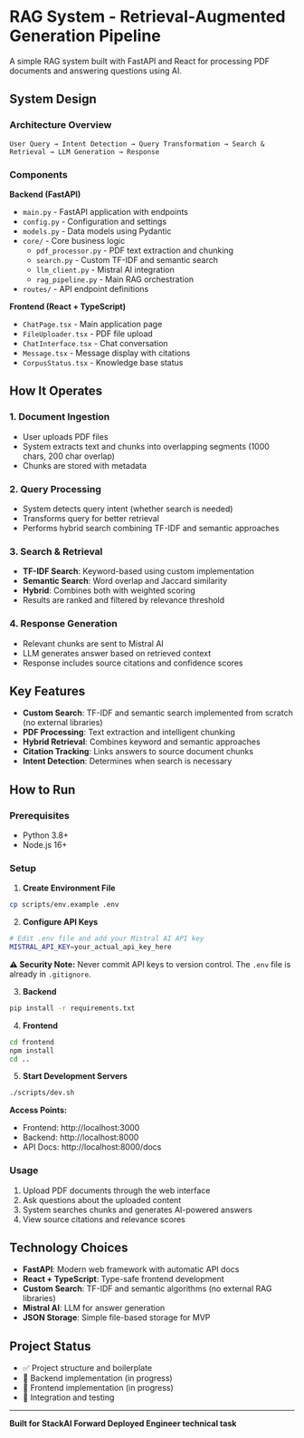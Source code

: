 # RAG System - Retrieval-Augmented Generation Pipeline

A simple RAG system built with FastAPI and React for processing PDF documents and answering questions using AI.

## System Design

### Architecture Overview

```
User Query → Intent Detection → Query Transformation → Search & Retrieval → LLM Generation → Response
```

### Components

**Backend (FastAPI)**
- `main.py` - FastAPI application with endpoints
- `config.py` - Configuration and settings
- `models.py` - Data models using Pydantic
- `core/` - Core business logic
  - `pdf_processor.py` - PDF text extraction and chunking
  - `search.py` - Custom TF-IDF and semantic search
  - `llm_client.py` - Mistral AI integration
  - `rag_pipeline.py` - Main RAG orchestration
- `routes/` - API endpoint definitions

**Frontend (React + TypeScript)**
- `ChatPage.tsx` - Main application page
- `FileUploader.tsx` - PDF file upload
- `ChatInterface.tsx` - Chat conversation
- `Message.tsx` - Message display with citations
- `CorpusStatus.tsx` - Knowledge base status

## How It Operates

### 1. Document Ingestion
- User uploads PDF files
- System extracts text and chunks into overlapping segments (1000 chars, 200 char overlap)
- Chunks are stored with metadata

### 2. Query Processing
- System detects query intent (whether search is needed)
- Transforms query for better retrieval
- Performs hybrid search combining TF-IDF and semantic approaches

### 3. Search & Retrieval
- **TF-IDF Search**: Keyword-based using custom implementation
- **Semantic Search**: Word overlap and Jaccard similarity
- **Hybrid**: Combines both with weighted scoring
- Results are ranked and filtered by relevance threshold

### 4. Response Generation
- Relevant chunks are sent to Mistral AI
- LLM generates answer based on retrieved context
- Response includes source citations and confidence scores

## Key Features

- **Custom Search**: TF-IDF and semantic search implemented from scratch (no external libraries)
- **PDF Processing**: Text extraction and intelligent chunking
- **Hybrid Retrieval**: Combines keyword and semantic approaches
- **Citation Tracking**: Links answers to source document chunks
- **Intent Detection**: Determines when search is necessary

## How to Run

### Prerequisites
- Python 3.8+
- Node.js 16+

### Setup

1. **Create Environment File**
```bash
cp scripts/env.example .env
```

2. **Configure API Keys**
```bash
# Edit .env file and add your Mistral AI API key
MISTRAL_API_KEY=your_actual_api_key_here
```

**⚠️ Security Note:** Never commit API keys to version control. The `.env` file is already in `.gitignore`.

3. **Backend**
```bash
pip install -r requirements.txt
```

4. **Frontend**
```bash
cd frontend
npm install
cd ..
```

5. **Start Development Servers**
```bash
./scripts/dev.sh
```

**Access Points:**
- Frontend: http://localhost:3000
- Backend: http://localhost:8000
- API Docs: http://localhost:8000/docs

### Usage

1. Upload PDF documents through the web interface
2. Ask questions about the uploaded content
3. System searches chunks and generates AI-powered answers
4. View source citations and relevance scores

## Technology Choices

- **FastAPI**: Modern web framework with automatic API docs
- **React + TypeScript**: Type-safe frontend development
- **Custom Search**: TF-IDF and semantic algorithms (no external RAG libraries)
- **Mistral AI**: LLM for answer generation
- **JSON Storage**: Simple file-based storage for MVP

## Project Status

- ✅ Project structure and boilerplate
- 🔄 Backend implementation (in progress)
- 🔄 Frontend implementation (in progress)
- 🔄 Integration and testing

---

**Built for StackAI Forward Deployed Engineer technical task**
